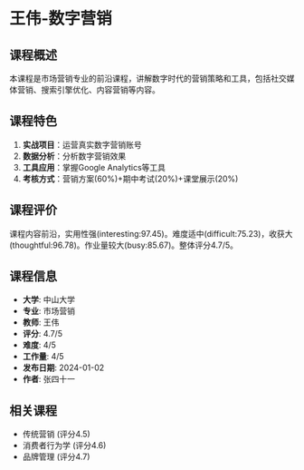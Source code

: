 # 王伟-数字营销

## 课程概述
本课程是市场营销专业的前沿课程，讲解数字时代的营销策略和工具，包括社交媒体营销、搜索引擎优化、内容营销等内容。

## 课程特色
1. **实战项目**：运营真实数字营销账号
2. **数据分析**：分析数字营销效果
3. **工具应用**：掌握Google Analytics等工具
4. **考核方式**：营销方案(60%)+期中考试(20%)+课堂展示(20%)

## 课程评价
课程内容前沿，实用性强(interesting:97.45)。难度适中(difficult:75.23)，收获大(thoughtful:96.78)。作业量较大(busy:85.67)。整体评分4.7/5。

## 课程信息
- **大学**: 中山大学
- **专业**: 市场营销
- **教师**: 王伟
- **评分**: 4.7/5
- **难度**: 4/5
- **工作量**: 4/5
- **发布日期**: 2024-01-02
- **作者**: 张四十一

## 相关课程
- 传统营销 (评分4.5)
- 消费者行为学 (评分4.6)
- 品牌管理 (评分4.7)